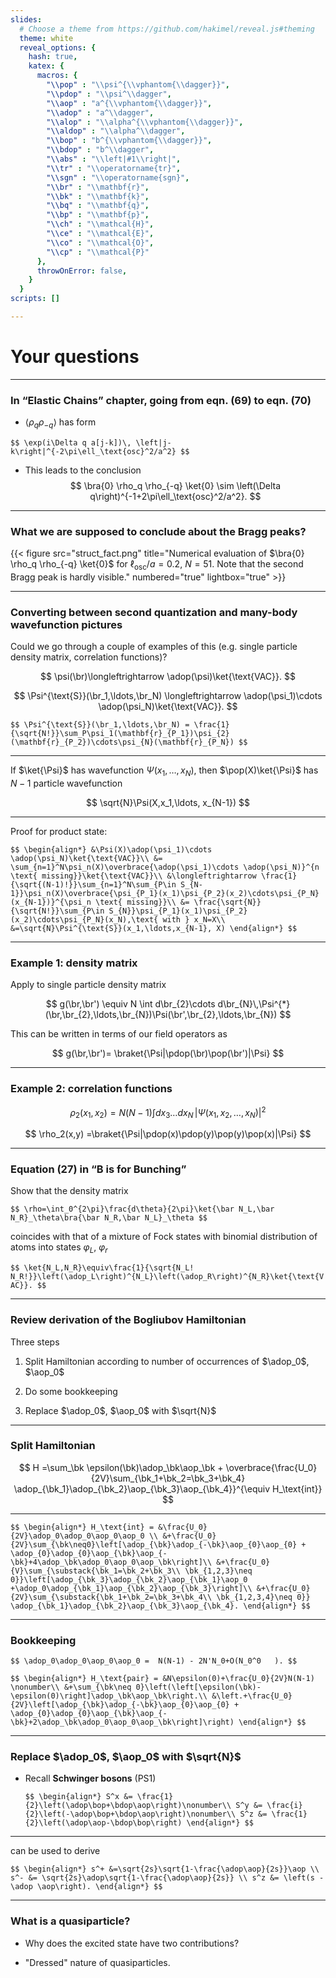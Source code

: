 ```yaml
---
slides:
  # Choose a theme from https://github.com/hakimel/reveal.js#theming
  theme: white
  reveal_options: {
    hash: true,
    katex: {
      macros: {
        "\\pop" : "\\psi^{\\vphantom{\\dagger}}",
        "\\pdop" : "\\psi^\\dagger",
        "\\aop" : "a^{\\vphantom{\\dagger}}",
        "\\adop" : "a^\\dagger",
        "\\alop" : "\\alpha^{\\vphantom{\\dagger}}",
        "\\aldop" : "\\alpha^\\dagger",
        "\\bop" : "b^{\\vphantom{\\dagger}}",
        "\\bdop" : "b^\\dagger",
        "\\abs" : "\\left|#1\\right|",
        "\\tr" : "\\operatorname{tr}",
        "\\sgn" : "\\operatorname{sgn}",
        "\\br" : "\\mathbf{r}",
        "\\bk" : "\\mathbf{k}",
        "\\bq" : "\\mathbf{q}",
        "\\bp" : "\\mathbf{p}",
        "\\ch" : "\\mathcal{H}",
        "\\ce" : "\\mathcal{E}",
        "\\co" : "\\mathcal{O}",
        "\\cp" : "\\mathcal{P}"
      },
      throwOnError: false,
    }
  }  
scripts: []

---
```


# Your questions 


---

### In “Elastic Chains” chapter, going from eqn. (69) to eqn. (70)


- $\langle\rho_q \rho_{-q}\rangle$ has form

`$$
\exp(i\Delta q a[j-k])\, \left|j-k\right|^{-2\pi\ell_\text{osc}^2/a^2}
$$`


- This leads to the conclusion
$$
\bra{0} \rho_q \rho_{-q} \ket{0} \sim \left(\Delta q\right)^{-1+2\pi\ell_\text{osc}^2/a^2}.
$$

---

### What we are supposed to conclude about the Bragg peaks?

{{< figure src="struct_fact.png" title="Numerical evaluation of $\bra{0} \rho_q \rho_{-q} \ket{0}$ for $\ell_\text{osc}/a=0.2$, $N=51$. Note that the second Bragg peak is hardly visible." numbered="true" lightbox="true" >}}


---

### Converting between second quantization and many-body wavefunction pictures 

Could we go through a couple of examples of this (e.g. single particle density matrix, correlation functions)?

$$
\psi(\br)\longleftrightarrow \adop(\psi)\ket{\text{VAC}}.
$$

$$
\Psi^{\text{S}}(\br_1,\ldots,\br_N) \longleftrightarrow \adop(\psi_1)\cdots \adop(\psi_N)\ket{\text{VAC}}.
$$

`$$
\Psi^{\text{S}}(\br_1,\ldots,\br_N) = \frac{1}{\sqrt{N!}}\sum_P\psi_1(\mathbf{r}_{P_1})\psi_{2}(\mathbf{r}_{P_2})\cdots\psi_{N}(\mathbf{r}_{P_N})
$$`

---

If $\ket{\Psi}$ has wavefunction $\Psi(x_1,\ldots, x_N)$, then $\pop(X)\ket{\Psi}$ has $N-1$ particle wavefunction

$$
\sqrt{N}\Psi(X,x_1,\ldots, x_{N-1})
$$

---

Proof for product state:

`$$
\begin{align*}
&\Psi(X)\adop(\psi_1)\cdots \adop(\psi_N)\ket{\text{VAC}}\\ &= \sum_{n=1}^N\psi_n(X)\overbrace{\adop(\psi_1)\cdots \adop(\psi_N)}^{n \text{ missing}}\ket{\text{VAC}}\\
&\longleftrightarrow \frac{1}{\sqrt{(N-1)!}}\sum_{n=1}^N\sum_{P\in S_{N-1}}\psi_n(X)\overbrace{\psi_{P_1}(x_1)\psi_{P_2}(x_2)\cdots\psi_{P_N}(x_{N-1})}^{\psi_n \text{ missing}}\\
&= \frac{\sqrt{N}}{\sqrt{N!}}\sum_{P\in S_{N}}\psi_{P_1}(x_1)\psi_{P_2}(x_2)\cdots\psi_{P_N}(x_N),\text{ with } x_N=X\\
&=\sqrt{N}\Psi^{\text{S}}(x_1,\ldots,x_{N-1}, X)
\end{align*}
$$`

---

### Example 1: density matrix

Apply to single particle density matrix

$$
	g(\br,\br') \equiv N \int d\br_{2}\cdots d\br_{N}\,\Psi^{*}(\br,\br_{2},\ldots,\br_{N})\Psi(\br',\br_{2},\ldots,\br_{N})
$$


This can be written in terms of our field operators as

$$
g(\br,\br')= \braket{\Psi|\pdop(\br)\pop(\br')|\Psi}
$$

---

### Example 2: correlation functions

$$
\rho_2(x_1,x_2) = N(N-1) \int dx_3\ldots dx_N \,\left|\Psi(x_1,x_2,\ldots,x_N)\right|^2
$$

$$
\rho_2(x,y) =\braket{\Psi|\pdop(x)\pdop(y)\pop(y)\pop(x)|\Psi}
$$

---

### Equation (27) in “B is for Bunching”

Show that the density matrix

`$$
\rho=\int_0^{2\pi}\frac{d\theta}{2\pi}\ket{\bar N_L,\bar N_R}_\theta\bra{\bar N_R,\bar N_L}_\theta
$$`

coincides with that of a mixture of Fock states with binomial distribution of atoms into states $\varphi_{L}$, $\varphi_{r}$

`$$
	\ket{N_L,N_R}\equiv\frac{1}{\sqrt{N_L! N_R!}}\left(\adop_L\right)^{N_L}\left(\adop_R\right)^{N_R}\ket{\text{VAC}}.
$$`

---

### Review derivation of the Bogliubov Hamiltonian 

Three steps

1. Split Hamiltonian according to number of occurrences of $\adop_0$, $\aop_0$

2. Do some bookkeeping 

3. Replace $\adop_0$, $\aop_0$ with $\sqrt{N}$

---

### Split Hamiltonian

$$
H =\sum_\bk \epsilon(\bk)\adop_\bk\aop_\bk + \overbrace{\frac{U_0}{2V}\sum_{\bk_1+\bk_2=\bk_3+\bk_4} \adop_{\bk_1}\adop_{\bk_2}\aop_{\bk_3}\aop_{\bk_4}}^{\equiv H_\text{int}}
$$

---

`$$
\begin{align*}
H_\text{int} = &\frac{U_0}{2V}\adop_0\adop_0\aop_0\aop_0 \\
&+\frac{U_0}{2V}\sum_{\bk\neq0}\left[\adop_{\bk}\adop_{-\bk}\aop_{0}\aop_{0} + \adop_{0}\adop_{0}\aop_{\bk}\aop_{-\bk}+4\adop_\bk\adop_0\aop_0\aop_\bk\right]\\
&+\frac{U_0}{V}\sum_{\substack{\bk_1=\bk_2+\bk_3\\ \bk_{1,2,3}\neq 0}}\left[\adop_{\bk_3}\adop_{\bk_2}\aop_{\bk_1}\aop_0 +\adop_0\adop_{\bk_1}\aop_{\bk_2}\aop_{\bk_3}\right]\\
&+\frac{U_0}{2V}\sum_{\substack{\bk_1+\bk_2=\bk_3+\bk_4\\ \bk_{1,2,3,4}\neq 0}} \adop_{\bk_1}\adop_{\bk_2}\aop_{\bk_3}\aop_{\bk_4}.
\end{align*}
$$`

---

### Bookkeeping

`$$
\adop_0\adop_0\aop_0\aop_0 =  N(N-1) - 2N'N_0+O(N_0^0	).
$$`

`$$
\begin{align*}
H_\text{pair} = &N\epsilon(0)+\frac{U_0}{2V}N(N-1) \nonumber\\
&+\sum_{\bk\neq 0}\left(\left[\epsilon(\bk)-\epsilon(0)\right]\adop_\bk\aop_\bk\right.\\
&\left.+\frac{U_0}{2V}\left[\adop_{\bk}\adop_{-\bk}\aop_{0}\aop_{0} + \adop_{0}\adop_{0}\aop_{\bk}\aop_{-\bk}+2\adop_\bk\adop_0\aop_0\aop_\bk\right]\right)
\end{align*}
$$`

---

### Replace $\adop_0$, $\aop_0$ with $\sqrt{N}$

- Recall __Schwinger bosons__ (PS1)

  `$$
  \begin{align*}
  S^x &= \frac{1}{2}\left(\adop\bop+\bdop\aop\right)\nonumber\\
  S^y &= \frac{i}{2}\left(-\adop\bop+\bdop\aop\right)\nonumber\\
  S^z &= \frac{1}{2}\left(\adop\aop-\bdop\bop\right)
  \end{align*}
  $$`

---

  can be used to derive

`$$
\begin{align*}
s^+ &=\sqrt{2s}\sqrt{1-\frac{\adop\aop}{2s}}\aop \\
s^- &= \sqrt{2s}\adop\sqrt{1-\frac{\adop\aop}{2s}} \\
s^z &= \left(s - \adop \aop\right).
\end{align*}
$$`


---

### What is a quasiparticle?

- Why does the excited state have two contributions? 

- "Dressed" nature of quasiparticles.